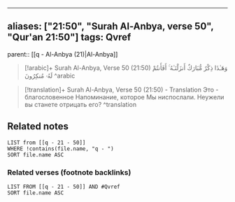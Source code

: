 
---
aliases: ["21:50", "Surah Al-Anbya, verse 50", "Qur'an 21:50"]
tags: Qvref
---

parent:: [[q - Al-Anbya (21)|Al-Anbya]]

> [!arabic]+ Surah Al-Anbya, Verse 50 (21:50)
> <span class="quran-arabic">وَهَـٰذَا ذِكْرٌ مُّبَارَكٌ أَنزَلْنَـٰهُ ۚ أَفَأَنتُمْ لَهُۥ مُنكِرُونَ</span>
^arabic

> [!translation]+ Surah Al-Anbya, Verse 50 (21:50) - Translation
> Это - благословенное Напоминание, которое Мы ниспослали. Неужели вы станете отрицать его?
^translation



## Related notes
```dataview
LIST from [[q - 21 - 50]]
WHERE !contains(file.name, "q - ")
SORT file.name ASC
```

### Related verses (footnote backlinks)
```dataview
LIST FROM [[q - 21 - 50]] AND #Qvref
SORT file.name ASC
```

